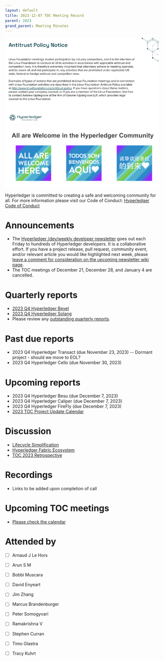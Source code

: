 ```yaml
---
layout: default
title: 2023-12-07 TOC Meeting Record
parent: 2023
grand_parent: Meeting Minutes
---
```

![Antitrust Policy Notice](../images/antitrust-policy-notice.png "Antitrust Policy Notice")
![All are Welcome in the Hyperledger Community](../images/all-are-welcome.png "All are Welcome in the Hyperledger Community")

Hyperledger is committed to creating a safe and welcoming community for all. For more information please visit our Code of Conduct: [Hyperledger Code of Conduct](https://toc.hyperledger.org/governing-documents/code-of-conduct.html)

# Announcements
* The [Hyperledger /dev/weekly developer newsletter](https://wiki.hyperledger.org/pages/viewpage.action?pageId=39618905) goes out each Friday to hundreds of Hyperledger developers. It is a collaborative effort. If you have a project release, pull request, community event, and/or relevant article you would like highlighted next week, please [leave a comment for consideration on the upcoming newsletter wiki page](https://wiki.hyperledger.org/display/DR/2023).
* The TOC meetings of December 21, December 28, and January 4 are cancelled.

# Quarterly reports
* [2023 Q4 Hyperledger Bevel](https://github.com/hyperledger/toc/pull/186)
* [2023 Q4 Hyperledger Solang](https://github.com/hyperledger/toc/pull/187)
* Please review any [outstanding quarterly reports](https://github.com/hyperledger/toc/pulls?q=is%3Apr+is%3Aopen+label%3Aquarterly-report+user-review-requested%3A%40me).

# Past due reports
* 2023 Q4 Hyperledger Transact (due November 23, 2023) -- Dormant project - should we move to EOL?
* 2023 Q4 Hyperledger Cello (due November 30, 2023)

# Upcoming reports
* 2023 Q4 Hyperledger Besu (due December 7, 2023)
* 2023 Q4 Hyperledger Caliper (due December 7, 2023)
* 2023 Q4 Hyperledger FireFly (due December 7, 2023)
* [2023 TOC Project Update Calendar](../../project-reports/2023/2023-updates.md)

# Discussion
* [Lifecycle Simplification](https://github.com/hyperledger/toc/pull/188)
* [Hyperledger Fabric Ecosystem](https://wiki.hyperledger.org/display/fabric/Ecosystem)
* [TOC 2023 Retrospective](https://docs.google.com/presentation/d/126hBqWstyWl1UhzsR52cy1kqNtp6NYPrdzkhdSIRc5Q/edit?usp=sharing)

# Recordings
* Links to be added upon completion of call

# Upcoming TOC meetings
* [Please check the calendar](https://lists.hyperledger.org/g/toc/calendar)

# Attended by
* [ ] Arnaud J Le Hors
* [ ] Arun S M
* [ ] Bobbi Muscara
* [ ] David Enyeart
* [ ] Jim Zhang
* [ ] Marcus Brandenburger
* [ ] Peter Somogyvari
* [ ] Ramakrishna V
* [ ] Stephen Curran
* [ ] Timo Glastra
* [ ] Tracy Kuhrt

